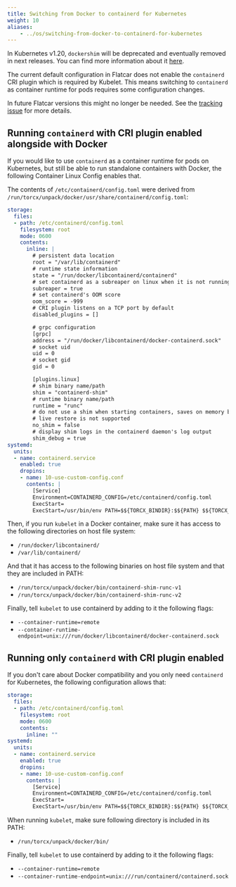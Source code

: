 ```yaml
---
title: Switching from Docker to containerd for Kubernetes
weight: 10
aliases:
    - ../os/switching-from-docker-to-containerd-for-kubernetes
---
```


In Kubernetes v1.20, `dockershim` will be deprecated and eventually removed in next releases.
You can find more information about it [here](https://kubernetes.io/blog/2020/12/02/dockershim-faq/).

The current default configuration in Flatcar does not enable the `containerd` CRI plugin which is required
by Kubelet. This means switching to `containerd` as container runtime for pods requires some configuration changes.

In future Flatcar versions this might no longer be needed. See the
[tracking issue](https://github.com/kinvolk/Flatcar/issues/284) for more details.

## Running `containerd` with CRI plugin enabled alongside with Docker

If you would like to use `containerd` as a container runtime for pods on Kubernetes, but still be able
to run standalone containers with Docker, the following Container Linux Config enables that.

The contents of `/etc/containerd/config.toml` were derived from `/run/torcx/unpack/docker/usr/share/containerd/config.toml`:

```yaml
storage:
  files:
  - path: /etc/containerd/config.toml
    filesystem: root
    mode: 0600
    contents:
      inline: |
        # persistent data location
        root = "/var/lib/containerd"
        # runtime state information
        state = "/run/docker/libcontainerd/containerd"
        # set containerd as a subreaper on linux when it is not running as PID 1
        subreaper = true
        # set containerd's OOM score
        oom_score = -999
        # CRI plugin listens on a TCP port by default
        disabled_plugins = []

        # grpc configuration
        [grpc]
        address = "/run/docker/libcontainerd/docker-containerd.sock"
        # socket uid
        uid = 0
        # socket gid
        gid = 0

        [plugins.linux]
        # shim binary name/path
        shim = "containerd-shim"
        # runtime binary name/path
        runtime = "runc"
        # do not use a shim when starting containers, saves on memory but
        # live restore is not supported
        no_shim = false
        # display shim logs in the containerd daemon's log output
        shim_debug = true
systemd:
  units:
  - name: containerd.service
    enabled: true
    dropins:
    - name: 10-use-custom-config.conf
      contents: |
        [Service]
        Environment=CONTAINERD_CONFIG=/etc/containerd/config.toml
        ExecStart=
        ExecStart=/usr/bin/env PATH=$${TORCX_BINDIR}:$${PATH} $${TORCX_BINDIR}/containerd --config $${CONTAINERD_CONFIG}
```

Then, if you run `kubelet` in a Docker container, make sure it has access
to the following directories on host file system:
- `/run/docker/libcontainerd/`
- `/var/lib/containerd/`

And that it has access to the following binaries on host file system and that they are included in PATH:

- `/run/torcx/unpack/docker/bin/containerd-shim-runc-v1`
- `/run/torcx/unpack/docker/bin/containerd-shim-runc-v2`

Finally, tell `kubelet` to use containerd by adding to it the following flags:
- `--container-runtime=remote`
- `--container-runtime-endpoint=unix:///run/docker/libcontainerd/docker-containerd.sock`

## Running only `containerd` with CRI plugin enabled

If you don't care about Docker compatibility and you only need `containerd` for Kubernetes, the following
configuration allows that:

```yaml
storage:
  files:
  - path: /etc/containerd/config.toml
    filesystem: root
    mode: 0600
    contents:
      inline: ""
systemd:
  units:
  - name: containerd.service
    enabled: true
    dropins:
    - name: 10-use-custom-config.conf
      contents: |
        [Service]
        Environment=CONTAINERD_CONFIG=/etc/containerd/config.toml
        ExecStart=
        ExecStart=/usr/bin/env PATH=$${TORCX_BINDIR}:$${PATH} $${TORCX_BINDIR}/containerd --config $${CONTAINERD_CONFIG}
```

When running `kubelet`, make sure following directory is included in its PATH:

- `/run/torcx/unpack/docker/bin/`

Finally, tell `kubelet` to use containerd by adding to it the following flags:
- `--container-runtime=remote`
- `--container-runtime-endpoint=unix:///run/containerd/containerd.sock`
